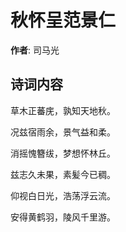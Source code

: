 # 秋怀呈范景仁

**作者**: 司马光

## 诗词内容

草木正蕃庑，孰知天地秋。

况兹宿雨余，景气益和柔。

消摇愧簪绂，梦想怀林丘。

兹志久未果，素髪今已稠。

仰视白日光，浩荡浮云流。

安得黄鹤羽，陵风千里游。

